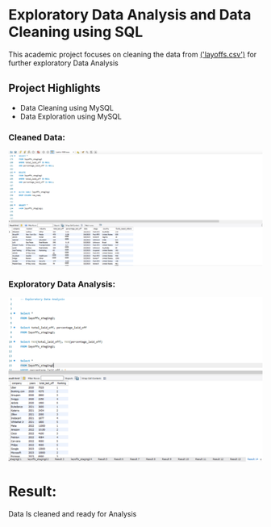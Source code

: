 # Exploratory Data Analysis and Data Cleaning using SQL
This academic project focuses on cleaning the data from [('layoffs.csv')](https://github.com/Rishi0581/SQL_Project/blob/499421dcb22e268d792a3ace669c6fec2ee8b7c3/layoffs.csv) for further exploratory Data Analysis
## Project Highlights
- Data Cleaning using MySQL
- Data Exploration using MySQL
### Cleaned Data:
![Data Cleaned](https://github.com/Rishi0581/SQL_Project/blob/e6742d4d7474299369a0473b2d930fa2f6543219/Data%20Cleaning.PNG)
### Exploratory Data Analysis:
![EDA](https://github.com/Rishi0581/SQL_Project/blob/af8028268fbf075f0b4566b56b33ad58d5d132f6/EDA.PNG)
# Result:
Data Is cleaned and ready for Analysis
